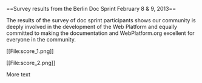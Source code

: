 ==Survey results from the Berlin Doc Sprint February 8 & 9, 2013==

The results of the survey of doc sprint participants shows our community is deeply involved in the development of the Web Platform and equally committed to making the documentation and WebPlatform.org excellent for everyone in the community.

[[File:score_1.png]]


[[File:score_2.png]]

More text